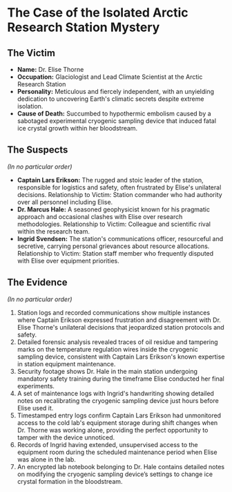 # The Case of the Isolated Arctic Research Station Mystery

## The Victim
- **Name:** Dr. Elise Thorne
- **Occupation:** Glaciologist and Lead Climate Scientist at the Arctic Research Station
- **Personality:** Meticulous and fiercely independent, with an unyielding dedication to uncovering Earth's climatic secrets despite extreme isolation.
- **Cause of Death:** Succumbed to hypothermic embolism caused by a sabotaged experimental cryogenic sampling device that induced fatal ice crystal growth within her bloodstream.

## The Suspects
*(In no particular order)*
- **Captain Lars Erikson:** The rugged and stoic leader of the station, responsible for logistics and safety, often frustrated by Elise's unilateral decisions. Relationship to Victim: Station commander who had authority over all personnel including Elise.
- **Dr. Marcus Hale:** A seasoned geophysicist known for his pragmatic approach and occasional clashes with Elise over research methodologies. Relationship to Victim: Colleague and scientific rival within the research team.
- **Ingrid Svendsen:** The station's communications officer, resourceful and secretive, carrying personal grievances about resource allocations. Relationship to Victim: Station staff member who frequently disputed with Elise over equipment priorities.

## The Evidence
*(In no particular order)*
1. Station logs and recorded communications show multiple instances where Captain Erikson expressed frustration and disagreement with Dr. Elise Thorne's unilateral decisions that jeopardized station protocols and safety.
2. Detailed forensic analysis revealed traces of oil residue and tampering marks on the temperature regulation wires inside the cryogenic sampling device, consistent with Captain Lars Erikson's known expertise in station equipment maintenance.
3. Security footage shows Dr. Hale in the main station undergoing mandatory safety training during the timeframe Elise conducted her final experiments.
4. A set of maintenance logs with Ingrid's handwriting showing detailed notes on recalibrating the cryogenic sampling device just hours before Elise used it.
5. Timestamped entry logs confirm Captain Lars Erikson had unmonitored access to the cold lab's equipment storage during shift changes when Dr. Thorne was working alone, providing the perfect opportunity to tamper with the device unnoticed.
6. Records of Ingrid having extended, unsupervised access to the equipment room during the scheduled maintenance period when Elise was alone in the lab.
7. An encrypted lab notebook belonging to Dr. Hale contains detailed notes on modifying the cryogenic sampling device’s settings to change ice crystal formation in the bloodstream.